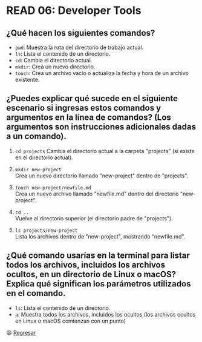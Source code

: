 # READ 06: Developer Tools

## ¿Qué hacen los siguientes comandos?

- `pwd`: Muestra la ruta del directorio de trabajo actual.
- `ls`: Lista el contenido de un directorio.
- `cd`: Cambia el directorio actual.
- `mkdir`: Crea un nuevo directorio.
- `touch`: Crea un archivo vacío o actualiza la fecha y hora de un archivo existente.

## ¿Puedes explicar qué sucede en el siguiente escenario si ingresas estos comandos y argumentos en la línea de comandos? (Los argumentos son instrucciones adicionales dadas a un comando).

1. `cd projects` 
   Cambia el directorio actual a la carpeta "projects" (si existe en el directorio actual).

2. `mkdir new-project`  
   Crea un nuevo directorio llamado "new-project" dentro de "projects".

3. `touch new-project/newfile.md`  
   Crea un nuevo archivo llamado "newfile.md" dentro del directorio "new-project".

4. `cd ..`  
   Vuelve al directorio superior (el directorio padre de "projects").

5. `ls projects/new-project`  
   Lista los archivos dentro de "new-project", mostrando "newfile.md".

## ¿Qué comando usarías en la terminal para listar todos los archivos, incluidos los archivos ocultos, en un directorio de Linux o macOS? Explica qué significan los parámetros utilizados en el comando.

- `ls`: Lista el contenido de un directorio.
- `a`: Muestra todos los archivos, incluidos los ocultos (los archivos ocultos en Linux o macOS comienzan con un punto)

:smile: [Regresar](./README.md)
